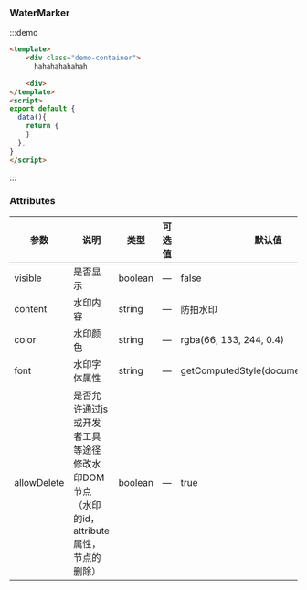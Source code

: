 
### WaterMarker

:::demo

```html
<template>
    <div class="demo-container">
      hahahahahahah
      
    <div>
</template>
<script>
export default {
  data(){
    return {
    }
  },
}
</script>
```

:::


### Attributes

| 参数           | 说明             | 类型   | 可选值 | 默认值 |
| -------------   | ---------------- | ------ | ------ | -------- |
| visible         | 是否显示           | boolean | —    | false    |
| content       | 水印内容          |  string | —      | 防拍水印    |      
| color           | 水印颜色          |  string | —      | rgba(66, 133, 244, 0.4)    |               
| font           | 水印字体属性          |  string | —      | getComputedStyle(document.body).font |               
| allowDelete  | 是否允许通过js或开发者工具等途径修改水印DOM节点（水印的id，attribute属性，节点的删除）| boolean | —    | true    |

